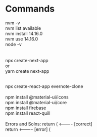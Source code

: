 # Commands

nvm -v<br>
nvm list available<br>
nvm install 14.16.0<br>
nvm use 14.16.0<br>
node -v<br>
<br>
<br>
npx create-next-app<br>
or<br>
yarn create next-app<br>

<br>
npx create-react-app evernote-clone<br>
<br>
npm install @material-ui/icons
<br>
npm install @material-ui/core 
<br>
npm install firebase 
<br>
npm install react-quill
<br>


<br>
Errors and Solns:
return (  <---- [correct]   
<br>
return    <---- [error]
(

